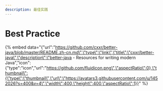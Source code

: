 ```yaml
---
description: 最佳实践
---
```


# Best Practice

{% embed data="{\"url\":\"https://github.com/cxxr/better-java/blob/master/README.zh-cn.md\",\"type\":\"link\",\"title\":\"cxxr/better-java\",\"description\":\"better-java - Resources for writing modern Java\",\"icon\":{\"type\":\"icon\",\"url\":\"https://github.com/fluidicon.png\",\"aspectRatio\":0},\"thumbnail\":{\"type\":\"thumbnail\",\"url\":\"https://avatars3.githubusercontent.com/u/1452026?s=400&v=4\",\"width\":400,\"height\":400,\"aspectRatio\":1}}" %}



